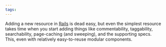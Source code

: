 ```yaml
---
tags: 
---
```


Adding a new resource in [Rails](/wiki/Rails) is dead easy, but even the simplest resource takes time when you start adding things like commentability, taggability, searchability, page-caching (and sweeping), and the supporting specs. This, even with relatively easy-to-reuse modular components.
